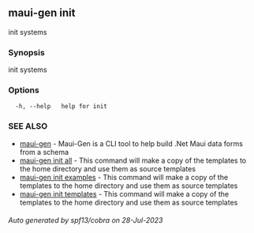 ## maui-gen init

init systems

### Synopsis

init systems

### Options

```
  -h, --help   help for init
```

### SEE ALSO

* [maui-gen](maui-gen.md)	 - Maui-Gen is a CLI tool to help build .Net Maui data forms from a schema
* [maui-gen init all](maui-gen_init_all.md)	 - This command will make a copy of the templates to the home directory and use them as source templates
* [maui-gen init examples](maui-gen_init_examples.md)	 - This command will make a copy of the templates to the home directory and use them as source templates
* [maui-gen init templates](maui-gen_init_templates.md)	 - This command will make a copy of the templates to the home directory and use them as source templates

###### Auto generated by spf13/cobra on 28-Jul-2023
